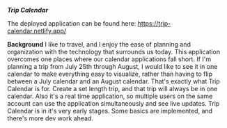 ***Trip Calendar***

The deployed application can be found here:
https://trip-calendar.netlify.app/

**Background**
I like to travel, and I enjoy the ease of planning and organization with the technology that surrounds us today. This application overcomes one places where our calendar applications fall short. If I'm planning a trip from July 25th through August, I would like to see it in one calendar to make everything easy to visualize, rather than having to flip between a July calendar and an August calendar. That's exactly what Trip Calendar is for. Create a set length trip, and that trip will always be in one calendar. Also it's a real time application, so multiple users on the same account can use the application simultaneously and see live updates. Trip Calendar is in it's very early stages. Some basics are implemented, and there's more dev work ahead.
